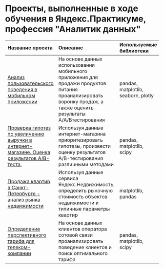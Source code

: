 # Проекты, выполненные в ходе обучения в Яндекс.Практикуме, профессия "Аналитик данных"

|Название проекта|Описание|Используемые библиотеки|
|:---------------|:-------|:----------------------|
|[Анализ пользовательского поведения в мобильном приложении](https://github.com/Eugenia22/yandex_practicum_projects/tree/main/mobile_app_ab_funnel)|На основе данных использования мобильного приложения для продажи продуктов питания проанализировать воронку продаж, а также оценить результаты A/A/Bтестирования|pandas, matplotlib, seaborn, plotly|
|[Проверка гипотез по увеличению выручки в интернет-магазине. Оценка результатов А/В-теста.](https://github.com/Eugenia22/yandex_practicum_projects/tree/main/online_shop_ab_test)|Используя данные интернет-магазина приоритезировать гипотезы, произвести оценку результатов A/B-тестирования различными методами|pandas, matplotlib, scipy|
|[Продажа квартир в Санкт-Петербурге - анализ рынка недвижимости](https://github.com/Eugenia22/yandex_practicum_projects/tree/main/real_estate)|Используя данные сервиса Яндекс.Недвижимость, определить рыночную стоимость объектов недвижимости и типичные параметры квартир|matplotlib, pandas|
|[Определение перспективного тарифа для телеком-компании](https://github.com/Eugenia22/yandex_practicum_projects/tree/main/telecom_analysis)|На основе данных клиентов оператора сотовой связи проанализировать поведение клиентов и поиск оптимального тарифа|pandas, matplotlib, scipy|
